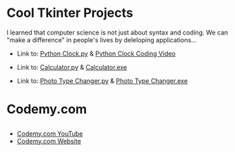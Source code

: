 # Cool Tkinter Projects

I learned that computer science is not just about syntax and coding. We can "make a difference" in people's lives by deleloping applications...

* Link to: [Python Clock.py](https://github.com/Keshav-Abhishek-Hyper-Shroud/Cool_Tkinter_Projects/blob/master/PythonClock.py) & [Python Clock Coding Video](https://youtu.be/j-ZG7eh8JLw)

* Link to: [Calculator.py](https://github.com/Keshav-Abhishek-Hyper-Shroud/Cool_Tkinter_Projects/blob/master/Calculator/Python%20Calculator.py) & [Calculator.exe](https://drive.google.com/file/d/180k4q43OOeMZLclWBD9qUb_rf9LHDGR6/view?usp=sharing)

* Link to: [Photo Type Changer.py](https://github.com/Keshav-Abhishek-Hyper-Shroud/Cool_Tkinter_Projects/blob/master/Photo%20Type%20Changer.py) & [Photo Type Changer.exe](https://drive.google.com/file/d/1sa0hpIMbWGrNbuxem_TZ-HekbQFvdx4Q/view?usp=sharing)

# Codemy.com
##
* [Codemy.com YouTube](https://www.youtube.com/channel/UCFB0dxMudkws1q8w5NJEAmw)
* [Codemy.com Website](https://codemy.com/)
